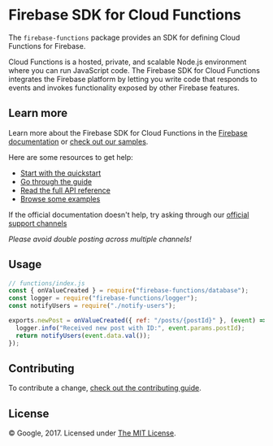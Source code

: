 # Firebase SDK for Cloud Functions

The `firebase-functions` package provides an SDK for defining Cloud Functions for Firebase.

Cloud Functions is a hosted, private, and scalable Node.js environment where you can run JavaScript code. The Firebase SDK for Cloud Functions integrates the Firebase platform by letting you write code that responds to events and invokes functionality exposed by other Firebase features.

## Learn more

Learn more about the Firebase SDK for Cloud Functions in the [Firebase documentation](https://firebase.google.com/docs/functions/) or [check out our samples](https://github.com/firebase/functions-samples).

Here are some resources to get help:

- [Start with the quickstart](https://firebase.google.com/docs/functions/write-firebase-functions)
- [Go through the guide](https://firebase.google.com/docs/functions/)
- [Read the full API reference](https://firebase.google.com/docs/reference/functions/)
- [Browse some examples](https://github.com/firebase/functions-samples)

If the official documentation doesn't help, try asking through our [official support channels](https://firebase.google.com/support/)

_Please avoid double posting across multiple channels!_

## Usage

```js
// functions/index.js
const { onValueCreated } = require("firebase-functions/database");
const logger = require("firebase-functions/logger");
const notifyUsers = require("./notify-users");

exports.newPost = onValueCreated({ ref: "/posts/{postId}" }, (event) => {
  logger.info("Received new post with ID:", event.params.postId);
  return notifyUsers(event.data.val());
});
```

## Contributing

To contribute a change, [check out the contributing guide](.github/CONTRIBUTING.md).

## License

© Google, 2017. Licensed under [The MIT License](LICENSE).
